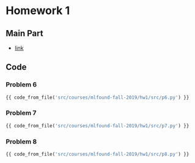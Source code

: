 # Homework 1

## Main Part

+ [link](https://github.com/kaienlin/CS-note/blob/master/src/courses/mlfound-fall-2019/hw1/main.pdf)

## Code

### Problem 6

```python
{{ code_from_file('src/courses/mlfound-fall-2019/hw1/src/p6.py') }}
```

### Problem 7

```python
{{ code_from_file('src/courses/mlfound-fall-2019/hw1/src/p7.py') }}
```

### Problem 8

```python
{{ code_from_file('src/courses/mlfound-fall-2019/hw1/src/p8.py') }}
```